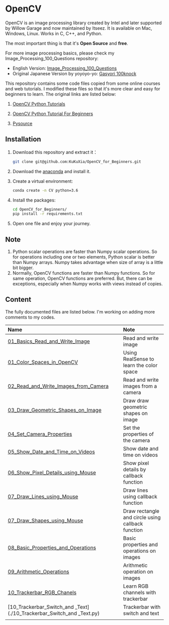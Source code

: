 # OpenCV

OpenCV is an image processing library created by Intel and later supported by Willow Garage and now maintained by Itseez. It is available on Mac, Windows, Linux. Works in C, C++, and Python.

The most important thing is that it's **Open Source** and **free**.

For more image processing basics, please check my Image_Processing_100_Questions repository:

- English Version: [Image_Processing_100_Questions](https://github.com/KuKuXia/Image_Processing_100_Questions)
- Original Japanese Version by yoyoyo-yo:
[Gasyori 100knock](https://github.com/yoyoyo-yo/Gasyori100knock)

This repository contains some code files copied from some online courses and web tutorials. I modified these files so that it's more clear and easy for beginners to learn. The original links are listed below:

1. [OpenCV Python Tutorials](https://opencv-python-tutroals.readthedocs.io/en/latest/index.html)

2. [OpenCV Python Tutorial For Beginners](https://www.youtube.com/watch?v=kdLM6AOd2vc&list=PLS1QulWo1RIa7D1O6skqDQ-JZ1GGHKK-K)

3. [Pysource](https://pysource.com/)

   

## Installation

1. Download this repository and extract it：

    ```bash
    git clone git@github.com:KuKuXia/OpenCV_for_Beginners.git
    ```

2. Download the [anaconda](https://www.anaconda.com/downloads) and install it.

3. Create a virtual environment:

    ```bash
    conda create -n CV python=3.6
    ```

4. Install the packages:

   ```bash
   cd OpenCV_for_Beginners/
   pip install -r requirements.txt
   ```

5. Open one file and enjoy your journey.

## Note

1. Python scalar operations are faster than Numpy scalar operations. So for operations including one or two elements, Python scalar is better than Numpy arrays. Numpy takes advantage when size of array is a little bit bigger.
2. Normally, OpenCV functions are faster than Numpy functions. So for same operation, OpenCV functions are preferred. But, there can be exceptions, especially when Numpy works with views instead of copies.



## Content

The fully documented files are listed below. I'm working on adding more comments to my codes.

| Name                                                         | Note                                              |
| :----------------------------------------------------------- | :------------------------------------------------ |
| [01_Basics_Read_and_Write_Image](./01_Basics_Read_and_Write_Image.py) | Read and write image                              |
| [01_Color_Spaces_in_OpenCV](./01_Color_Spaces_in_OpenCV.py)  | Using RealSense to learn the color space          |
| [02_Read_and_Write_Images_from_Camera](./02_Read_and_Write_Images_from_Camera.py) | Read and write images from a camera               |
| [03_Draw_Geometric_Shapes_on_Image](./03_Draw_Geometric_Shapes_on_Image.py) | Draw draw geometric shapes on image               |
| [04_Set_Camera_Properties](./04_Set_Camera_Properties.py)    | Set the properties of the camera                  |
| [05_Show_Date_and_Time_on_Videos](./05_Show_Date_and_Time_on_Videos.py) | Show date and time on videos                      |
| [06_Show_Pixel_Details_using_Mouse](./06_Show_Pixel_Details_using_Mouse.py) | Show pixel details by callback function           |
| [07_Draw_Lines_using_Mouse](./07_Draw_Lines_using_Mouse.py)  | Draw lines using callback function                |
| [07_Draw_Shapes_using_Mouse](./07_Draw_Shapes_using_Mouse.py) | Draw rectangle and circle using callback function |
| [08_Basic_Properties_and_Operations](./08_Basic_Properties_and_Operations.py) | Basic properties and operations on images         |
| [09_Arithmetic_Operations](./09_Arithmetic_Operations.py)    | Arithmetic operation on images                    |
| [10_Trackerbar_RGB_Chanels](./10_Trackerbar_RGB_Chanels.py)  | Learn RGB channels with trackerbar                |
| [10_Trackerbar_Switch_and _Text](./10_Trackerbar_Switch_and _Text.py) | Trackerbar with switch and text                   |
|                                                              |                                                   |

